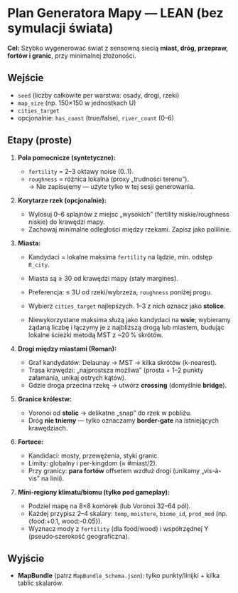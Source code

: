 
# Plan Generatora Mapy — LEAN (bez symulacji świata)

**Cel:** Szybko wygenerować świat z sensowną siecią **miast, dróg, przepraw, fortów i granic**, przy minimalnej złożoności.

## Wejście
- `seed` (liczby całkowite per warstwa: osady, drogi, rzeki)
- `map_size` (np. 150×150 w jednostkach U)
- `cities_target`
- opcjonalnie: `has_coast` (true/false), `river_count` (0–6)

## Etapy (proste)

1) **Pola pomocnicze (syntetyczne):**
   - `fertility` = 2–3 oktawy noise (0..1). 
   - `roughness` = różnica lokalna (proxy „trudności terenu”).  
   → Nie zapisujemy — użyte tylko w tej sesji generowania.

2) **Korytarze rzek (opcjonalnie):**
   - Wylosuj 0–6 splajnów z miejsc „wysokich” (fertility niskie/roughness niskie) do krawędzi mapy.
   - Zachowaj minimalne odległości między rzekami. Zapisz jako polilinie.

3) **Miasta:**
   - Kandydaci = lokalne maksima `fertility` na lądzie, min. odstęp `R_city`.
   - Miasta są ≥ 30 od krawędzi mapy (stały margines).
   - Preferencja: ≤ 3U od rzeki/wybrzeża, `roughness` poniżej progu.
   - Wybierz `cities_target` najlepszych. 1–3 z nich oznacz jako **stolice**.

   - Niewykorzystane maksima służą jako kandydaci na **wsie**; wybieramy żądaną liczbę i łączymy je z najbliższą drogą lub miastem, budując lokalne ścieżki metodą MST z ~20 % skrótów.

4) **Drogi między miastami (Roman):**
   - Graf kandydatów: Delaunay → MST → kilka skrótów (k-nearest).
   - Trasa krawędzi: „najprostsza możliwa” (prosta + 1–2 punkty załamania, unikaj ostrych kątów).
   - Gdzie droga przecina rzekę → utwórz **crossing** (domyślnie **bridge**).

5) **Granice królestw:**
   - Voronoi od **stolic** → delikatne „snap” do rzek w pobliżu.
   - Dróg **nie tniemy** — tylko oznaczamy **border-gate** na istniejących krawędziach.

6) **Fortece:**
   - Kandidaci: mosty, przewężenia, styki granic.
   - Limity: globalny i per-kingdom (≈ #miast/2). 
   - Przy granicy: **para fortów** offsetem wzdłuż drogi (unikamy „vis-à-vis” na linii).

7) **Mini‑regiony klimatu/biomu (tylko pod gameplay):**
   - Podziel mapę na 8×8 komórek (lub Voronoi 32–64 pól).
   - Każdej przypisz 2–4 skalary: `temp`, `moisture`, `biome_id`, `prod_mod` (np. {food:+0.1, wood:-0.05}).
   - Wyznacz mody z `fertility` (dla food/wood) i współrzędnej Y (pseudo‑szerokość geograficzna).

## Wyjście
- **MapBundle** (patrz `MapBundle_Schema.json`): tylko punkty/linijki + kilka tablic skalarów.
